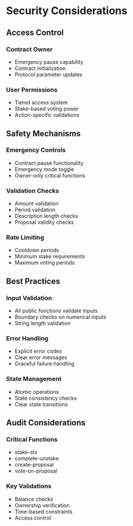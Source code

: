 # Security Considerations

## Access Control

### Contract Owner

- Emergency pause capability
- Contract initialization
- Protocol parameter updates

### User Permissions

- Tiered access system
- Stake-based voting power
- Action-specific validations

## Safety Mechanisms

### Emergency Controls

- Contract pause functionality
- Emergency mode toggle
- Owner-only critical functions

### Validation Checks

- Amount validation
- Period validation
- Description length checks
- Proposal validity checks

### Rate Limiting

- Cooldown periods
- Minimum stake requirements
- Maximum voting periods

## Best Practices

### Input Validation

- All public functions validate inputs
- Boundary checks on numerical inputs
- String length validation

### Error Handling

- Explicit error codes
- Clear error messages
- Graceful failure handling

### State Management

- Atomic operations
- State consistency checks
- Clear state transitions

## Audit Considerations

### Critical Functions

- stake-stx
- complete-unstake
- create-proposal
- vote-on-proposal

### Key Validations

- Balance checks
- Ownership verification
- Time-based constraints
- Access control
